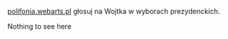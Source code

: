 [polifonia.webarts.pl](https://polifonia.webarts.pl) głosuj na Wojtka w wyborach prezydenckich.

Nothing to see here
